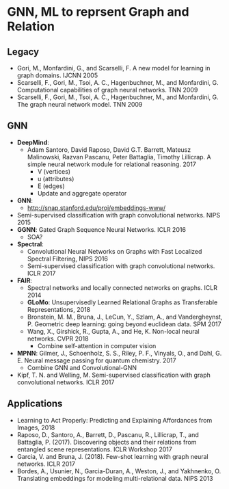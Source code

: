 # GNN, ML to reprsent Graph and Relation

## Legacy
- Gori, M., Monfardini, G., and Scarselli, F. A new model for learning in graph domains. IJCNN 2005
- Scarselli, F., Gori, M., Tsoi, A. C., Hagenbuchner, M., and Monfardini, G. Computational capabilities of graph neural networks. TNN 2009
- Scarselli, F., Gori, M., Tsoi, A. C., Hagenbuchner, M., and Monfardini, G. The graph neural network model. TNN 2009

## GNN
- **DeepMind**:
	- Adam Santoro, David Raposo, David G.T. Barrett, Mateusz Malinowski, Razvan Pascanu, Peter Battaglia, Timothy Lillicrap. A simple neural network module for relational reasoning. 2017
		- V (vertices)
		- u (attributes)
		- E (edges)
		- Update and aggregate operator
- **GNN**:
	- http://snap.stanford.edu/proj/embeddings-www/
- Semi-supervised classification with graph convolutional networks. NIPS 2015
- **GGNN**: Gated Graph Sequence Neural Networks. ICLR 2016
	- SOA?
- **Spectral**:
	- Convolutional Neural Networks on Graphs with Fast Localized Spectral Filtering, NIPS 2016
	- Semi-supervised classification with graph convolutional networks. ICLR 2017
- **FAIR**:
	- Spectral networks and locally connected networks on graphs. ICLR 2014
	- **GLoMo**: Unsupervisedly Learned Relational Graphs as Transferable Representations, 2018
	- Bronstein, M. M., Bruna, J., LeCun, Y., Szlam, A., and Vandergheynst, P. Geometric deep learning: going beyond euclidean data. SPM 2017
	- Wang, X., Girshick, R., Gupta, A., and He, K. Non-local neural networks. CVPR 2018
		- Combine self-attention in computer vision
- **MPNN**: Gilmer, J., Schoenholz, S. S., Riley, P. F., Vinyals, O., and Dahl, G. E. Neural message
passing for quantum chemistry. 2017
	- Combine GNN and Convolutional-GNN
- Kipf, T. N. and Welling, M. Semi-supervised classification with graph convolutional networks. ICLR 2017

## Applications
- Learning to Act Properly: Predicting and Explaining Affordances from Images, 2018
- Raposo, D., Santoro, A., Barrett, D., Pascanu, R., Lillicrap, T., and Battaglia, P. (2017). Discovering
objects and their relations from entangled scene representations. ICLR Workshop 2017
- Garcia, V. and Bruna, J. (2018). Few-shot learning with graph neural networks. ICLR 2017
- Bordes, A., Usunier, N., Garcia-Duran, A., Weston, J., and Yakhnenko, O. Translating embeddings for modeling multi-relational data. NIPS 2013